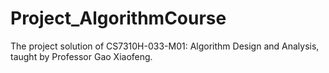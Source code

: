 # Project_AlgorithmCourse
The project solution of CS7310H-033-M01: Algorithm Design and Analysis, taught by Professor Gao Xiaofeng.
